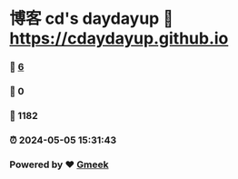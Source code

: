 # 博客 cd's daydayup :link: https://cdaydayup.github.io 
### :page_facing_up: [6](https://cdaydayup.github.io/tag.html) 
### :speech_balloon: 0 
### :hibiscus: 1182 
### :alarm_clock: 2024-05-05 15:31:43 
### Powered by :heart: [Gmeek](https://github.com/Meekdai/Gmeek)
